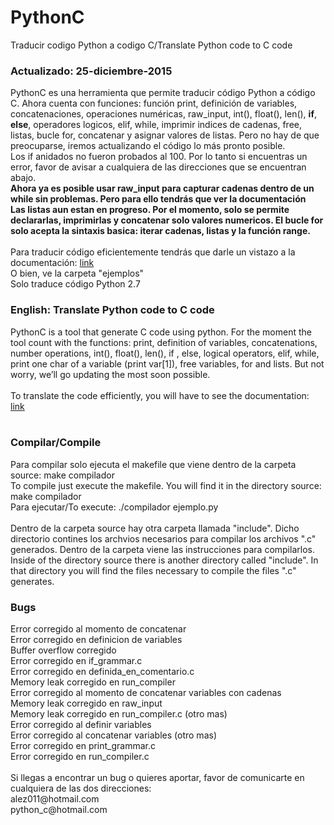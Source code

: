 # PythonC
Traducir codigo Python a codigo C/Translate Python code to C code
<br>
<h3>Actualizado: 25-diciembre-2015</h3>
PythonC es una herramienta que permite traducir código Python a código C. Ahora cuenta con funciones: función print, definición de variables, concatenaciones, operaciones numéricas, raw_input, int(), float(), len(), <strong>if</strong>, <strong>else</strong>, operadores logicos, elif, while, imprimir indices de cadenas, free, listas, bucle for, concatenar  y asignar valores de listas. Pero no hay de que preocuparse, iremos actualizando el código lo más pronto posible.
<br>
Los if anidados no fueron probados al 100. Por lo tanto si encuentras un error, favor de avisar a cualquiera de las direcciones que se encuentran abajo.<br>
<strong>Ahora ya es posible usar raw_input para capturar cadenas dentro de un while sin problemas. Pero para ello tendrás que ver la documentación</strong><br>
<strong>Las listas aun estan en progreso. Por el momento, solo se permite declararlas, imprimirlas y concatenar solo valores numericos. El bucle for solo acepta la sintaxis basica: iterar cadenas, listas y la función range.</strong>
<br><br>
Para traducir código eficientemente tendrás que darle un vistazo a la documentación: <a href="https://pythoncblog.wordpress.com/documentacion/">link</a><br>
O bien, ve la carpeta "ejemplos"
<br>
Solo traduce código Python 2.7
<br>

<h3>English: Translate Python code to C code</h3>
PythonC is a tool that generate C code using python. For the moment the tool count with the functions: print, definition of variables, concatenations, number operations, int(), float(), len(), if , else, logical operators, elif, while, print one char of a variable (print var[1]), free variables, for and lists. But not worry, we’ll go updating the most soon possible.<br><br>
To translate the code efficiently, you will have to see the documentation: <a href="https://pythoncblog.wordpress.com/documentation/">link</a><br><br>

<h3>Compilar/Compile</h3>
Para compilar solo ejecuta el makefile que viene dentro de la carpeta source: make compilador<br>
To compile just execute the makefile. You will find it in the directory source: make compilador<br>
Para ejecutar/To execute: ./compilador ejemplo.py<br><br>
Dentro de la carpeta source hay otra carpeta llamada "include". Dicho directorio contines los archvios necesarios para compilar los archivos ".c" generados. Dentro de la carpeta viene las instrucciones para compilarlos.<br>
Inside of the directory source there is another directory called "include". In that directory you will find the files necessary to compile the files ".c" generates.
<br>

<h3>Bugs</h3>
Error corregido al momento de concatenar
<br>
Error corregido en definicion de variables
<br>
Buffer overflow corregido<br>
Error corregido en if_grammar.c<br>
Error corregido en definida_en_comentario.c<br>
Memory leak corregido en run_compiler<br>
Error corregido al momento de concatenar variables con cadenas<br>
Memory leak corregido en raw_input<br>
Memory leak corregido en run_compiler.c (otro mas)<br>
Error corregido al definir variables<br>
Error corregido al concatenar variables (otro mas)<br>
Error corregido en print_grammar.c<br>
Error corregido en run_compiler.c 
<br>
<br>
Si llegas a encontrar un bug o quieres aportar, favor de comunicarte en cualquiera de las dos direcciones:
<br>
alez011@hotmail.com
<br>
python_c@hotmail.com

